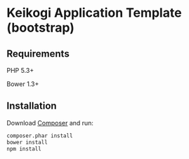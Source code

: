Keikogi Application Template (bootstrap)
========================================

Requirements
------------
PHP 5.3+

Bower 1.3+

Installation
------------
Download <a href="https://getcomposer.org/download/">Composer</a> and run:
```sh
composer.phar install
bower install
npm install
```
